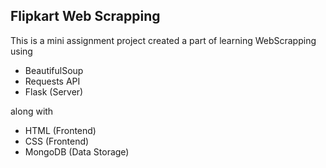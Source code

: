 ## Flipkart Web Scrapping

This is a mini assignment project created a part of learning WebScrapping using
*  BeautifulSoup
*  Requests API
*  Flask (Server)

along with 
* HTML (Frontend)
* CSS (Frontend)
* MongoDB (Data Storage)
